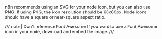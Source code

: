 n8n recommends using an SVG for your node icon, but you can also use PNG. If using PNG, the icon resolution should be 60x60px. Node icons should have a square or near-square aspect ratio.

/// note | Don't reference Font Awesome
If you want to use a Font Awesome icon in your node, download and embed the image.
///